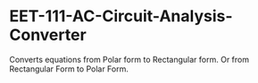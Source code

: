 EET-111-AC-Circuit-Analysis-Converter
=====================================

Converts equations from Polar form to Rectangular form. Or from Rectangular Form to Polar Form.
